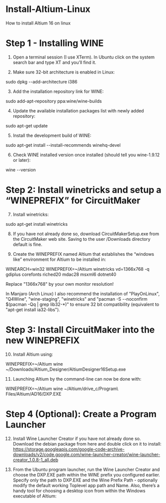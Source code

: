 # Install-Altium-Linux
How to install Altium 16 on linux
# Step 1 - Installing WINE

1. Open a terminal session (I use XTerm). In Ubuntu click on the system search bar and type XT and you’ll find it.

2. Make sure 32-bit architecture is enabled in Linux:

sudo dpkg --add-architecture i386

3. Add the installation repository link for WINE:

sudo add-apt-repository ppa:wine/wine-builds

4. Update the available installation packages list with newly added repository:

sudo apt-get update

5. Install the development build of WINE:

sudo apt-get install --install-recommends winehq-devel

6. Check WINE installed version once installed (should tell you wine-1.9.12 or later):

wine --version

# Step 2: Install winetricks and setup a “WINEPREFIX” for CircuitMaker

7. Install winetricks:

sudo apt-get install winetricks

8. If you have not already done so, download CircuitMakerSetup.exe from the CircuitMaker web site. Saving to the user /Downloads directory default is fine.

9. Create the WINEPREFIX named Altium that establishes the “windows like” environment for Altium to be installed in:

WINEARCH=win32 WINEPREFIX=~/Altium winetricks vd=1366x768 -q gdiplus corefonts riched20 mdac28 msxml6 dotnet40

Replace "1366x768" by your own monitor resolution!

In Manjaro (Arch Linux) I also recommend the installation of "PlayOnLinux", "Q4Wine", "wine-staging", "winetricks" and "pacman -S --noconfirm $(pacman -Qq | grep lib32-*)" to ensure 32 bit compatibility (equivalent to "apt-get install ia32-libs").

# Step 3: Install CircuitMaker into the new WINEPREFIX

10. Install Altium using:

WINEPREFIX=~/Altium wine ~/Downloads/Altium_Designer/AltiumDesigner16Setup.exe

11. Launching Altium by the command-line can now be done with:

WINEPREFIX=~/Altium wine ~/Altium/drive_c/Program\ Files/Altium/AD16/DXP.EXE

# Step 4 (Optional): Create a Program Launcher


12. Install Wine Launcher Creator if you have not already done so. Download the debian package from here and double click on it to install: https://storage.googleapis.com/google-code-archive-downloads/v2/code.google.com/wine-launcher-creator/wine-launcher-creator_1.0.8-1_all.deb

13. From the Ubuntu program launcher, run the Wine Launcher Creator and choose the DXP.EXE path within the WINE prefix you configured earlier. Specify only the path to DXP.EXE and the Wine Prefix Path - optionally modify the default working Toplevel app path and Name. Also, there’s a handy tool for choosing a desktop icon from within the Windows executable of Altium:

